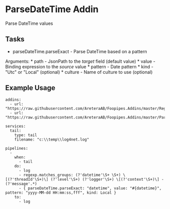 # ParseDateTime Addin #

Parse DateTime values

## Tasks ##
 * parseDateTime.parseExact - Parse DateTime based on a pattern
  
  Arguments:
    * path    - JsonPath to the _target_ field (default value)
    * value   - Binding expression to the _source_ value
    * pattern - Date pattern
    * kind    - "Utc" or "Local" (optional)
	* culture - Name of culture to use (optional)
	
	
## Example Usage ##

```
addins:
  - url: "https://raw.githubusercontent.com/AreteraAB/Foopipes.Addins/master/Regexp/Regexp.csx"
  - url: "https://raw.githubusercontent.com/AreteraAB/Foopipes.Addins/master/ParseDateTime/ParseDateTime.csx"

services: 
  tail: 
    type: tail
    filename: "c:\\temp\\log4net.log"

pipelines: 
  - 
    when: 
      - tail
    do:
      - log 
      - regexp.matches_groups: (?'datetime'\S+ \S+) \[(?'threadId'\S+)\] (?'level'\S+) (?'logger'\S+) \[(?'context'\S+)\] - (?'message'.*)
      - { parseDateTime.parseExact: "datetime", value: "#{datetime}", pattern: "yyyy-MM-dd HH:mm:ss,fff", kind: Local }
    to:
      - log
```

